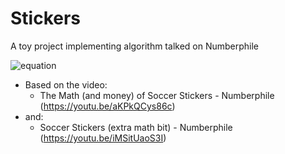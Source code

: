 # Stickers

A toy project implementing algorithm talked on Numberphile

<!-- \frac{n}{f} \int_0^{\inf} \Bigg[ 1- \Bigg(1-\frac{ 1 + \sum_{F=1}^{f} \frac{x^F}{F!} }{e^x}\Bigg)^n \Bigg]dx) -->

![equation](http://www.sciweavers.org/upload/Tex2Img_1524991027/render.png)

- Based on the video:
  - The Math (and money) of Soccer Stickers - Numberphile
    (https://youtu.be/aKPkQCys86c)
- and:
  - Soccer Stickers (extra math bit) - Numberphile
    (https://youtu.be/iMSitUaoS3I)